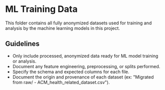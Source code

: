 # ML Training Data

This folder contains all fully anonymized datasets used for training and analysis by the machine learning models in this project.

## Guidelines

- Only include processed, anonymized data ready for ML model training or analysis.
- Document any feature engineering, preprocessing, or splits performed.
- Specify the schema and expected columns for each file.
- Document the origin and provenance of each dataset (ex: "Migrated from raw/ - ACM_health_related_dataset.csv").
